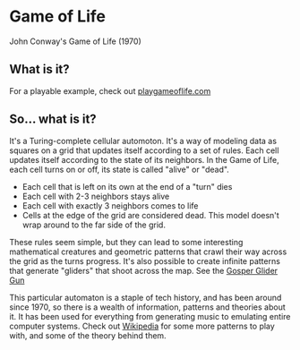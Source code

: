 # Game of Life

John Conway's Game of Life (1970)

## What is it?

For a playable example, check out [playgameoflife.com](https://playgameoflife.com/)

## So... what is it?

It's a Turing-complete cellular automoton. It's a way of modeling data as squares on a grid that updates itself according to a set of rules. Each cell updates itself according to the state of its neighbors. In the Game of Life, each cell turns on or off, its state is called "alive" or "dead".

- Each cell that is left on its own at the end of a "turn" dies
- Each cell with 2-3 neighbors stays alive
- Each cell with exactly 3 neighbors comes to life
- Cells at the edge of the grid are considered dead. This model doesn't wrap around to the far side of the grid.

These rules seem simple, but they can lead to some interesting mathematical creatures and geometric patterns that crawl their way across the grid as the turns progress. It's also possible to create infinite patterns that generate "gliders" that shoot across the map. See the [Gosper Glider Gun](https://en.wikipedia.org/wiki/Gun_(cellular_automaton))

This particular automaton is a staple of tech history, and has been around since 1970, so there is a wealth of information, patterns and theories about it. It has been used for everything from generating music to emulating entire computer systems. Check out [Wikipedia](https://en.wikipedia.org/wiki/Conway%27s_Game_of_Life#Examples_of_patterns) for some more patterns to play with, and some of the theory behind them.